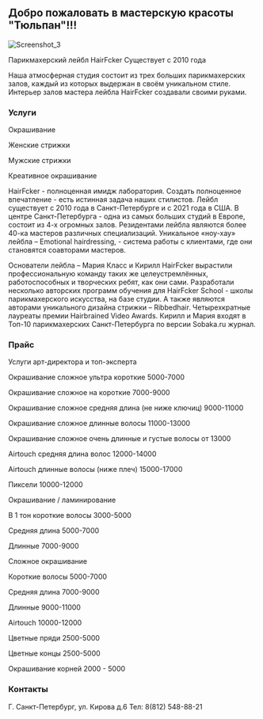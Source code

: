 ## Добро пожаловать в мастерскую красоты "Тюльпан"!!!
![Screenshot_3](https://user-images.githubusercontent.com/101971807/159163020-163d96b8-c62f-4416-a96a-e13b2850b647.png)

Парикмахерский лейбл HairFcker
Существует с 2010 года

Наша атмосферная студия состоит из трех больших парикмахерских залов,
каждый из которых выдержан в своём уникальном стиле.
Интерьер залов мастера лейбла HairFcker создавали своими руками.


### Услуги


Окрашивание

Женские стрижки

Мужские стрижки

Креативное окрашивание

HairFcker - полноценная имидж лаборатория. Создать полноценное впечатление - есть истинная задача наших стилистов. Лейбл существует с 2010 года в Санкт-Петербурге и с 2021 года в США. В центре Санкт-Петербурга - одна из самых больших студий в Европе, состоит из 4-х огромных залов. Резидентами лейбла являются более 40-ка мастеров различных специализаций. Уникальное «ноу-хау» лейбла – Emotional hairdressing, - система работы с клиентами, где они становятся соавторами мастеров.


Основатели лейбла – Мария Класс и Кирилл HairFcker вырастили профессиональную команду таких же целеустремлённых, работоспособных и творческих ребят, как они сами. Разработали несколько авторских программ обучения для HairFcker School - школы парикмахерского искусства, на базе студии. А также являются авторами уникального дизайна стрижки – Ribbedhair. Четырехкратные лауреаты премии Hairbrained Video Awards. Кирилл и Мария входят в Топ-10 парикмахерских Санкт-Петербурга по версии Sobaka.ru журнал.


### Прайс


Услуги арт-директора и топ-эксперта

Окрашивание сложное ультра короткие 5000-7000

Окрашивание сложное на короткие 7000-9000

Окрашивание сложное средняя длина (не ниже ключиц) 9000-11000

Окрашивание сложное длинные волосы 11000-13000

Окрашивание сложное очень длинные и густые волосы от 13000

Airtouch средняя длина волос 12000-14000

Airtouch длинные волосы (ниже плеч) 15000-17000

Пиксели 10000-12000

Окрашивание / ламинирование

В 1 тон короткие волосы 3000-5000

Средняя длина 5000-7000

Длинные 7000-9000

Сложное окрашивание 

Короткие волосы 5000-7000

Средняя длина 7000-9000

Длинные 9000-11000

Airtouch 10000-12000 

Цветные пряди 2500-5000 

Цветные концы 2500-5000 

Окрашивание корней 2000 - 5000


### Контакты

Г. Санкт-Петербург, ул. Кирова д.6 Тел: 8(812) 548-88-21

